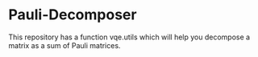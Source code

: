 # Pauli-Decomposer
This repository has a function vqe.utils which will help you decompose a matrix as a sum of Pauli matrices.
